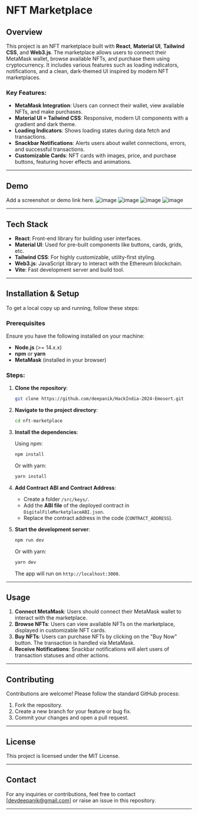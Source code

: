 # NFT Marketplace

## Overview

This project is an NFT marketplace built with **React**, **Material UI**, **Tailwind CSS**, and **Web3.js**. The marketplace allows users to connect their MetaMask wallet, browse available NFTs, and purchase them using cryptocurrency. It includes various features such as loading indicators, notifications, and a clean, dark-themed UI inspired by modern NFT marketplaces.

### Key Features:

- **MetaMask Integration**: Users can connect their wallet, view available NFTs, and make purchases.
- **Material UI + Tailwind CSS**: Responsive, modern UI components with a gradient and dark theme.
- **Loading Indicators**: Shows loading states during data fetch and transactions.
- **Snackbar Notifications**: Alerts users about wallet connections, errors, and successful transactions.
- **Customizable Cards**: NFT cards with images, price, and purchase buttons, featuring hover effects and animations.

---

## Demo

Add a screenshot or demo link here.
![image](https://github.com/user-attachments/assets/f67c945d-4165-477d-b5c3-017bd7ec68a2)
![image](https://github.com/user-attachments/assets/f49b0674-a8e0-4032-9cf9-390b9a0f99e8)
![image](https://github.com/user-attachments/assets/2d842980-4fb9-46c4-988f-8a9c42bd485d)
![image](https://github.com/user-attachments/assets/631799a7-db88-48e4-91df-a8c9061c7be5)

---

## Tech Stack

- **React**: Front-end library for building user interfaces.
- **Material UI**: Used for pre-built components like buttons, cards, grids, etc.
- **Tailwind CSS**: For highly customizable, utility-first styling.
- **Web3.js**: JavaScript library to interact with the Ethereum blockchain.
- **Vite**: Fast development server and build tool.

---

## Installation & Setup

To get a local copy up and running, follow these steps:

### Prerequisites

Ensure you have the following installed on your machine:

- **Node.js** (>= 14.x.x)
- **npm** or **yarn**
- **MetaMask** (installed in your browser)

### Steps:

1. **Clone the repository**:

    ```bash
    git clone https://github.com/deepanik/HackIndia-2024-Emosort.git
    ```

2. **Navigate to the project directory**:

    ```bash
    cd nft-marketplace
    ```

3. **Install the dependencies**:

    Using npm:

    ```bash
    npm install
    ```

    Or with yarn:

    ```bash
    yarn install
    ```

4. **Add Contract ABI and Contract Address**:

    - Create a folder `/src/keys/`.
    - Add the **ABI file** of the deployed contract in `DigitalFileMarketplaceABI.json`.
    - Replace the contract address in the code (`CONTRACT_ADDRESS`).

5. **Start the development server**:

    ```bash
    npm run dev
    ```

    Or with yarn:

    ```bash
    yarn dev
    ```

    The app will run on `http://localhost:3000`.

---

## Usage

1. **Connect MetaMask**: Users should connect their MetaMask wallet to interact with the marketplace.
2. **Browse NFTs**: Users can view available NFTs on the marketplace, displayed in customizable NFT cards.
3. **Buy NFTs**: Users can purchase NFTs by clicking on the "Buy Now" button. The transaction is handled via MetaMask.
4. **Receive Notifications**: Snackbar notifications will alert users of transaction statuses and other actions.

---

## Contributing

Contributions are welcome! Please follow the standard GitHub process:

1. Fork the repository.
2. Create a new branch for your feature or bug fix.
3. Commit your changes and open a pull request.

---

## License

This project is licensed under the MIT License.

---

## Contact

For any inquiries or contributions, feel free to contact [devdeepanik@gmail.com] or raise an issue in this repository.

---

